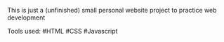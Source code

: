 This is just a (unfinished) small personal website project to practice web development

Tools used:
#HTML 
#CSS
#Javascript
